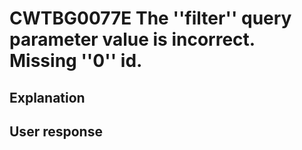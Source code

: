 # CWTBG0077E The ''filter'' query parameter value is incorrect. Missing ''0'' id.

## Explanation

## User response